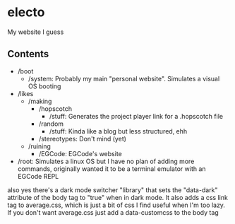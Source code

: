 # electo
My website I guess
## Contents
- /boot
  - /system: Probably my main "personal website". Simulates a visual OS booting
- /likes
  - /making
    - /hopscotch
      - /stuff: Generates the project player link for a .hopscotch file 
    - /random
      - /stuff: Kinda like a blog but less structured, ehh
    - /stereotypes: Don't mind (yet)
  - /ruining
    - /EGCode: EGCode's website
- /root: Simulates a linux OS but I have no plan of adding more commands, originally wanted it to be a terminal emulator with an EGCode REPL

also yes there's a dark mode switcher "library" that sets the "data-dark" attribute of the body tag to "true" when in dark mode. It also adds a css link tag to average.css, which is just a bit of css I find useful when I'm too lazy. If you don't want average.css just add a data-customcss to the body tag